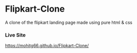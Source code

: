 # Flipkart-Clone
A clone of the flipkart landing page made using pure html &amp; css


### Live Site
https://mohitg66.github.io/Flipkart-Clone/
